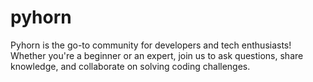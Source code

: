 # pyhorn
Pyhorn is the go-to community for developers and tech enthusiasts! Whether you're a beginner or an expert, join us to ask questions, share knowledge, and collaborate on solving coding challenges.
